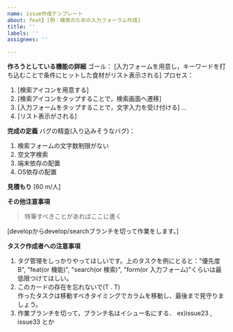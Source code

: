 ```yaml
---
name: issue作成テンプレート
about: feat】[例：検索のための入力フォーラム作成]
title: ''
labels: ''
assignees: ''

---
```


**作ろうとしている機能の詳細**
ゴール： [入力フォームを用意し，キーワードを打ち込むことで条件にヒットした食材がリスト表示される]
プロセス： 
1. [検索アイコンを用意する]
2. [検索アイコンをタップすることで，検索画面へ遷移]
3. [入力フォームをタップすることで，文字入力を受け付ける]
...
10. [リスト表示がされる]

**完成の定義**
バグの精査(入り込みそうなバグ)： 
1. 検索フォームの文字数制限がない
2. 空文字検索
3. 端末依存の配置
4. OS依存の配置

**見積もり**
[60 m/人]  

**その他注意事項**
> 特筆すべきことがあればここに書く  

[developからdevelop/searchブランチを切って作業をします。]  

****タスク作成者への注意事項****
1. タグ管理をしっかりやってほしいです。上のタスクを例にとると："優先度B", "feat(or 機能)", "search(or 検索)", "form(or 入力フォーム)"くらいは最低限つけてほしい。  
2. このカードの存在を忘れないで(T . T)  
    作ったタスクは移動すべきタイミングでカラムを移動し、最後まで見守りましょう。
3. 作業ブランチを切って，ブランチ名はイシュー名にする．
    ex)issue23 , issue33 とか
